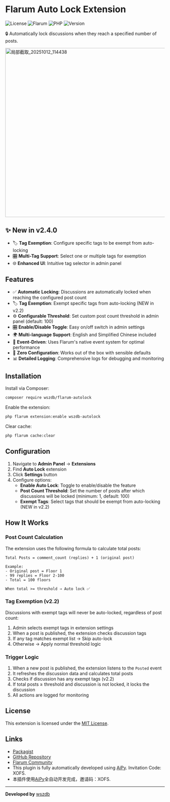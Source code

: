 # Flarum Auto Lock Extension

![License](https://img.shields.io/badge/license-MIT-blue.svg)
![Flarum](https://img.shields.io/badge/flarum-%5E1.8.0-orange.svg)
![PHP](https://img.shields.io/badge/php-%5E8.2-purple.svg)
![Version](https://img.shields.io/badge/version-2.2.0-green.svg)

🔒 Automatically lock discussions when they reach a specified number of posts.

<img width="579" height="533" alt="局部截取_20251012_114438" src="https://github.com/user-attachments/assets/6a594ab5-9f83-4ebd-9ad0-b5ca08cce703" />


## ✨ New in v2.4.0

- 🏷️ **Tag Exemption**: Configure specific tags to be exempt from auto-locking
- 🎛️ **Multi-Tag Support**: Select one or multiple tags for exemption
- 🌐 **Enhanced UI**: Intuitive tag selector in admin panel


## Features

- ✅ **Automatic Locking**: Discussions are automatically locked when reaching the configured post count
- 🏷️ **Tag Exemption**: Exempt specific tags from auto-locking (NEW in v2.2)
- ⚙️ **Configurable Threshold**: Set custom post count threshold in admin panel (default: 100)
- 🎛️ **Enable/Disable Toggle**: Easy on/off switch in admin settings
- 🌍 **Multi-language Support**: English and Simplified Chinese included
- 🚀 **Event-Driven**: Uses Flarum's native event system for optimal performance
- 🔧 **Zero Configuration**: Works out of the box with sensible defaults
- 📊 **Detailed Logging**: Comprehensive logs for debugging and monitoring

## Installation

Install via Composer:

```bash
composer require wszdb/flarum-autolock
```

Enable the extension:

```bash
php flarum extension:enable wszdb-autolock
```

Clear cache:

```bash
php flarum cache:clear
```

## Configuration

1. Navigate to **Admin Panel** → **Extensions**
2. Find **Auto Lock** extension
3. Click **Settings** button
4. Configure options:
   - **Enable Auto Lock**: Toggle to enable/disable the feature
   - **Post Count Threshold**: Set the number of posts after which discussions will be locked (minimum: 1, default: 100)
   - **Exempt Tags**: Select tags that should be exempt from auto-locking (NEW in v2.2)

## How It Works

### Post Count Calculation

The extension uses the following formula to calculate total posts:

```
Total Posts = comment_count (replies) + 1 (original post)

Example:
- Original post = Floor 1
- 99 replies = Floor 2-100
- Total = 100 floors

When total >= threshold → Auto lock ✅
```

### Tag Exemption (v2.2)

Discussions with exempt tags will never be auto-locked, regardless of post count:

1. Admin selects exempt tags in extension settings
2. When a post is published, the extension checks discussion tags
3. If any tag matches exempt list → Skip auto-lock
4. Otherwise → Apply normal threshold logic

### Trigger Logic

1. When a new post is published, the extension listens to the `Posted` event
2. It refreshes the discussion data and calculates total posts
3. Checks if discussion has any exempt tags (v2.2)
4. If total posts ≥ threshold and discussion is not locked, it locks the discussion
5. All actions are logged for monitoring


## License

This extension is licensed under the [MIT License](LICENSE).

## Links

- [Packagist](https://packagist.org/packages/wszdb/flarum-autolock)
- [GitHub Repository](https://github.com/wszdb/flarum-autolock)
- [Flarum Community](https://discuss.flarum.org)
- This plugin is fully automatically developed using [AiPy](https://www.aipyaipy.com). Invitation Code: XOFS.
- 本插件使用[AiPy](https://www.aipyaipy.com)全自动开发完成，邀请码：XOFS.

---


**Developed by** [wszdb](https://github.com/wszdb) 

